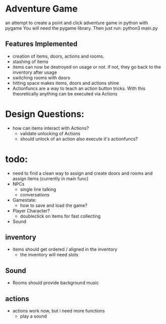 # Adventure Game

an attempt to create a point and click adventure game in python  with pygame
You will need the pygame library. Then just run:
	 python3 main.py

## Features Implemented
- creation of items, doors, actions and rooms.
- stashing of items
- items can now be destroyed on usage or not. if not, they go back to the inventory after usage
- switching rooms with doors
- hitting space makes items, doors and actions shine
- Actionfuncs are a way to teach an action button tricks. With this theoretically anything can be executed via Actions

# Design Questions:
- how can items interact with Actions?
	- validate unlocking of Actions
	- should unlock of an action also execute it's actionfuncs?

# todo: 
- need to find a clean way to assign and create doors and rooms and assign items (currently in main func)
- NPCs
	- single line talking
	- conversations
- Gamestate:
	- how to save and load the game?
- Player Character?
	- doubleclick on items for fast collecting
- Sound

## inventory
- items should get ordered / aligned in the inventory
	- the inventory will need slots 

## Sound
- Rooms should provide background music

## actions
- actions work now, but i need more functions
	- play a sound

	


